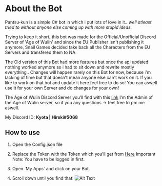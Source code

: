 # About the Bot

Pantsu-kun is a simple C# bot in which i put lots of love in it.. _well atleast tried to without anyone else coming up with more stupid ideas._

Trying to keep it short, this bot was made for the Official/Unofficial Discord Server of 'Age of Wulin' and since the EU Publisher isn't publishing it anymore,
Snail Games decided take back all the Characters from the EU Servers and transfered them to NA.

The Old version of this Bot had more features but once the api updated nothing worked anymore so i had to sit down and rewrite mostly everything..
Changes will happen rarely on this Bot for now, because i'm lacking of time but that doesn't mean anyone else can't work on it.
If you like to work on that bot and update it here feel free to do so! You can aswell use it for your own Server and do changes for your own!

The Age of Wulin Discord Server you'll find with this [link](https://discord.gg/6kDx8FM) 
I'm the Admin of the Age of Wulin server, so if you any questions -> feel free to pm me aswell.

My Discord ID: **Kyota | Hiroki#5068**

## How to use

1. Open the Config.json file

2. Replace the Token with the Token which you'll get from [Here](https://discordapp.com/developers/applications/me/)     Important Note: You have to be logged in first.

3. Open 'My Apps' and click on your Bot.

4. Scroll down until you find that:
![Alt Text](https://i.imgur.com/7j5i4em.png)
